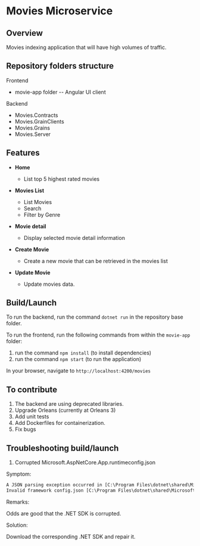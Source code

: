 # Movies Microservice

## Overview

Movies indexing application that will have high volumes of traffic. 

## Repository folders structure

Frontend

- movie-app folder -- Angular UI client 

Backend

- Movies.Contracts
- Movies.GrainClients
- Movies.Grains
- Movies.Server

## Features

- **Home**
  - List top 5 highest rated movies

- **Movies List**
  - List Movies
  - Search
  - Filter by Genre

- **Movie detail**
  - Display selected movie detail information

- **Create Movie**
  - Create a new movie that can be retrieved in the movies list

- **Update Movie**
  - Update movies data.  
  

## Build/Launch

To run the backend, run the command `dotnet run` in the repository base folder.

To run the frontend, run the following commands from within the `movie-app` folder:
1.  run the command `npm install` (to install dependencies)
2.  run the command `npm start`   (to run the application)

In your browser, navigate to `http://localhost:4200/movies`


## To contribute

1.  The backend are using deprecated libraries.
2.  Upgrade Orleans (currently at Orleans 3) 
3.  Add unit tests
4.  Add Dockerfiles for containerization.
5.  Fix bugs


## Troubleshooting build/launch

1. Corrupted Microsoft.AspNetCore.App.runtimeconfig.json

Symptom:

``` txt ;Error message
A JSON parsing exception occurred in [C:\Program Files\dotnet\shared\Microsoft.AspNetCore.App\3.1.32\Microsoft.AspNetCore.App.runtimeconfig.json], offset 0 (line 1, column 1): The document is empty.
Invalid framework config.json [C:\Program Files\dotnet\shared\Microsoft.AspNetCore.App\3.1.32\Microsoft.AspNetCore.App.runtimeconfig.json]
```

Remarks:

Odds are good that the .NET SDK is corrupted.

Solution: 

Download the corresponding .NET SDK and repair it.

